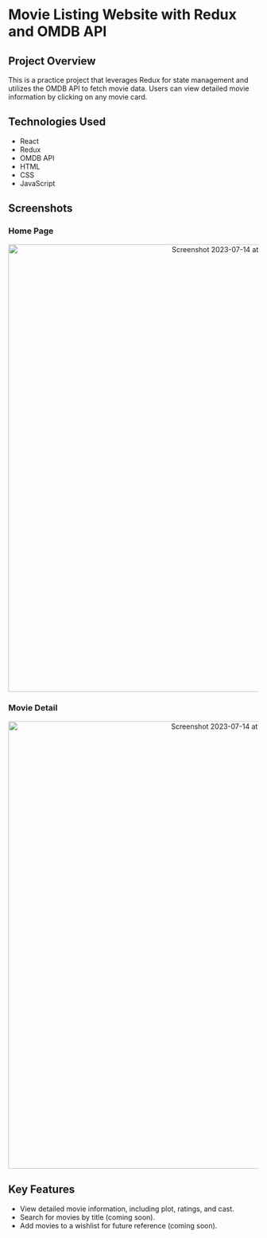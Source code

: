 # Movie Listing Website with Redux and OMDB API

## Project Overview

This is a practice project that leverages Redux for state management and utilizes the OMDB API to fetch movie data. Users can view detailed movie information by clicking on any movie card.

## Technologies Used

- React
- Redux
- OMDB API
- HTML
- CSS
- JavaScript

## Screenshots

### Home Page
<p align="center">
<img width="900" alt="Screenshot 2023-07-14 at 12 07 19 AM" src="https://github.com/jainpricita/Redux_Practice/assets/122559395/cff7da0c-80f3-4559-805d-82deecc20302">
</p>

### Movie Detail
<p align="center">
<img width="900" alt="Screenshot 2023-07-14 at 12 07 33 AM" src="https://github.com/jainpricita/Redux_Practice/assets/122559395/ec758f3f-ad29-40ae-9709-471509d241d2">
</p>

## Key Features

- View detailed movie information, including plot, ratings, and cast.
- Search for movies by title (coming soon).
- Add movies to a wishlist for future reference (coming soon).
